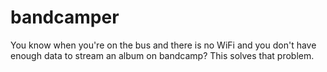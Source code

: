 # bandcamper
You know when you're on the bus and there is no WiFi and you don't have enough data to stream an album on bandcamp? This solves that problem. 
